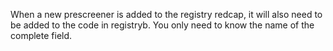 When a new prescreener is added to the registry redcap, it will also need to be added to the code in registryb. You only need to know the name of the complete field. 

